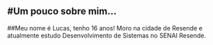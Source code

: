 #Um pouco sobre mim...
---
##Meu nome é Lucas, tenho 16 anos! Moro na cidade de Resende e atualmente estudo Desenvolvimento de Sistemas no SENAI Resende.

